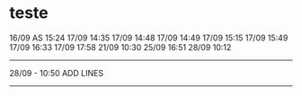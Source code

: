 # teste
16/09 AS 15:24
17/09 14:35
17/09 14:48
17/09 14:49
17/09 15:15
17/09 15:49
17/09 16:33
17/09 17:58
21/09 10:30
25/09 16:51
28/09 10:12
************************
28/09 - 10:50
ADD LINES
**************************

